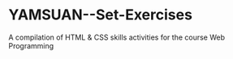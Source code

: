 # YAMSUAN--Set-Exercises
A compilation of HTML &amp; CSS skills activities for the course Web Programming

